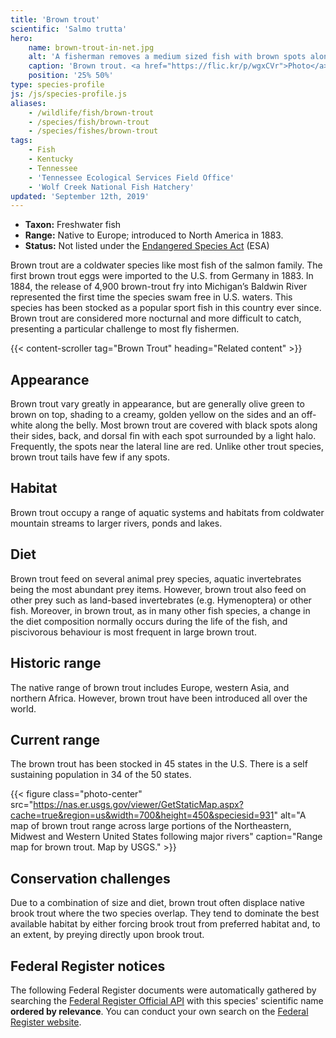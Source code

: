 ```yaml
---
title: 'Brown trout'
scientific: 'Salmo trutta'
hero:
    name: brown-trout-in-net.jpg
    alt: 'A fisherman removes a medium sized fish with brown spots along its sides from a net'
    caption: 'Brown trout. <a href="https://flic.kr/p/wgxCVr">Photo</a> by the <a href="https://www.flickr.com/photos/chesbayprogram/">Chesapeake Bay Program</a>, <a href="https://creativecommons.org/licenses/by-nc/2.0/">CC BY-NC 2.0</a>.'
    position: '25% 50%'
type: species-profile
js: /js/species-profile.js
aliases:
    - /wildlife/fish/brown-trout
    - /species/fish/brown-trout
    - /species/fishes/brown-trout
tags:
    - Fish
    - Kentucky
    - Tennessee
    - 'Tennessee Ecological Services Field Office'
    - 'Wolf Creek National Fish Hatchery'
updated: 'September 12th, 2019'
---
```


- **Taxon:** Freshwater fish
- **Range:** Native to Europe; introduced to North America in 1883.
- **Status:** Not listed under the [Endangered Species Act](/endangered-species-act) (ESA)

Brown trout are a coldwater species like most fish of the salmon family.  The first brown trout eggs were imported to the U.S. from Germany in 1883.  In 1884, the release of 4,900 brown-trout fry into Michigan’s Baldwin River represented the first time the species swam free in U.S. waters.  This species has been stocked as a popular sport fish in this country ever since.  Brown trout are considered more nocturnal and more difficult to catch, presenting a particular challenge to most fly fishermen.

{{< content-scroller tag="Brown Trout" heading="Related content" >}}

## Appearance

Brown trout vary greatly in appearance, but are generally olive green to brown on top, shading to a creamy, golden yellow on the sides and an off- white along the belly. Most brown trout are covered with black spots along their sides, back, and dorsal fin with each spot surrounded by a light halo. Frequently, the spots near the lateral line are red. Unlike other trout species, brown trout tails have few if any spots.

## Habitat

Brown trout occupy a range of aquatic systems and habitats from coldwater mountain streams to larger rivers, ponds and lakes.

## Diet

Brown trout feed on several animal prey species, aquatic invertebrates being the most abundant prey items. However, brown trout also feed on other prey such as land-based  invertebrates (e.g. Hymenoptera) or other fish. Moreover, in brown trout, as in many other fish species, a change in the diet composition normally occurs during the life of the fish, and piscivorous behaviour is most frequent in large brown trout.

## Historic range

The native range of brown trout includes Europe, western Asia, and northern Africa. However, brown trout have been introduced all over the world.

## Current range

The brown trout has been stocked in 45 states in the U.S. There is a self sustaining population in 34 of the 50 states.

{{< figure class="photo-center" src="https://nas.er.usgs.gov/viewer/GetStaticMap.aspx?cache=true&region=us&width=700&height=450&speciesid=931" alt="A map of brown trout range across large portions of the Northeastern, Midwest and Western United States following major rivers" caption="Range map for brown trout. Map by USGS." >}}

## Conservation challenges

Due to a combination of size and diet, brown trout often displace native brook trout where the two species overlap. They tend to dominate the best available habitat by either forcing brook trout from preferred habitat and, to an extent, by preying directly upon brook trout.

## Federal Register notices

The following Federal Register documents were automatically gathered by searching the [Federal Register Official API](https://www.federalregister.gov/blog/learn/developers) with this species' scientific name **ordered by relevance**. You can conduct your own search on the [Federal Register website](https://www.federalregister.gov/articles/search).
